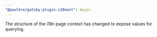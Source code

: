 ```yaml
---
"@paulkre/gatsby-plugin-i18next": major
---
```


The structure of the i18n page context has changed to expose values for querying.
